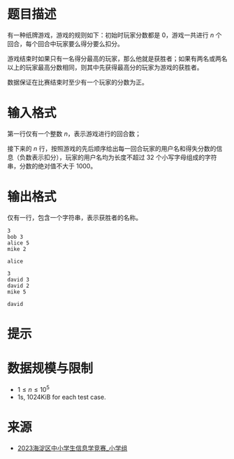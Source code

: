 # 题目描述

有一种纸牌游戏，游戏的规则如下：初始时玩家分数都是 $0$，游戏一共进行 $n$ 个回合，每个回合中玩家要么得分要么扣分。

游戏结束时如果只有一名得分最高的玩家，那么他就是获胜者；如果有两名或两名以上的玩家最高分数相同，则其中先获得最高分的玩家为游戏的获胜者。

数据保证在比赛结束时至少有一个玩家的分数为正。
# 输入格式

第一行仅有一个整数 $n$，表示游戏进行的回合数；

接下来的 $n$ 行，按照游戏的先后顺序给出每一回合玩家的用户名和得失分数的信息（负数表示扣分），玩家的用户名均为长度不超过 $32$ 个小写字母组成的字符串，分数的绝对值不大于 $1000$。

# 输出格式
仅有一行，包含一个字符串，表示获胜者的名称。

```input1
3
bob 3
alice 5
mike 2
```

```output1
alice
```

```input2
3
david 3
david 2
mike 5
```

```output2
david
```

# 提示

# 数据规模与限制
* $1 \le n \le 10^5$
* 1s, 1024KiB for each test case.

# 来源
* [2023海淀区中小学生信息学竞赛_小学组](https://aisichuang.net/main/questionBank/solve)